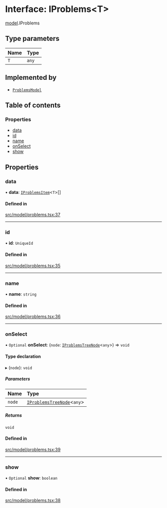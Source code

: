 # Interface: IProblems\<T\>

[model](../modules/model.md).IProblems

## Type parameters

| Name | Type |
| :------ | :------ |
| `T` | `any` |

## Implemented by

- [`ProblemsModel`](../classes/model.ProblemsModel.md)

## Table of contents

### Properties

- [data](model.IProblems.md#data)
- [id](model.IProblems.md#id)
- [name](model.IProblems.md#name)
- [onSelect](model.IProblems.md#onselect)
- [show](model.IProblems.md#show)

## Properties

### data

• **data**: [`IProblemsItem`](model.IProblemsItem.md)\<`T`\>[]

#### Defined in

[src/model/problems.tsx:37](https://github.com/gethubai/hubai-core/blob/43abc4a/src/model/problems.tsx#L37)

___

### id

• **id**: `UniqueId`

#### Defined in

[src/model/problems.tsx:35](https://github.com/gethubai/hubai-core/blob/43abc4a/src/model/problems.tsx#L35)

___

### name

• **name**: `string`

#### Defined in

[src/model/problems.tsx:36](https://github.com/gethubai/hubai-core/blob/43abc4a/src/model/problems.tsx#L36)

___

### onSelect

• `Optional` **onSelect**: (`node`: [`IProblemsTreeNode`](model.IProblemsTreeNode.md)\<`any`\>) => `void`

#### Type declaration

▸ (`node`): `void`

##### Parameters

| Name | Type |
| :------ | :------ |
| `node` | [`IProblemsTreeNode`](model.IProblemsTreeNode.md)\<`any`\> |

##### Returns

`void`

#### Defined in

[src/model/problems.tsx:39](https://github.com/gethubai/hubai-core/blob/43abc4a/src/model/problems.tsx#L39)

___

### show

• `Optional` **show**: `boolean`

#### Defined in

[src/model/problems.tsx:38](https://github.com/gethubai/hubai-core/blob/43abc4a/src/model/problems.tsx#L38)
